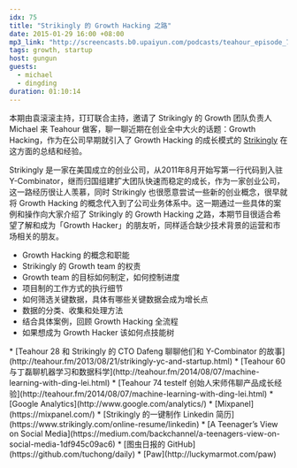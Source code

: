 ```yaml
---
idx: 75
title: "Strikingly 的 Growth Hacking 之路"
date: 2015-01-29 16:00 +08:00
mp3_link: "http://screencasts.b0.upaiyun.com/podcasts/teahour_episode_75.mp3"
tags: growth, startup
host: gungun
guests:
  - michael
  - dingding
duration: 01:10:14
---
```


本期由袁滚滚主持，玎玎联合主持，邀请了 Strikingly 的 Growth 团队负责人 Michael 来 Teahour 做客，聊一聊近期在创业全中大火的话题：Growth Hacking，作为在公司早期就引入了 Growth Hacking 的成长模式的 [Strikingly](https://www.strikingly.com/) 在这方面的总结和经验。

Strikingly 是一家在美国成立的创业公司，从2011年8月开始写第一行代码到入驻 Y-Combinator，继而归国组建扩大团队快速而稳定的成长，作为一家创业公司，这一路经历很让人羡慕，同时 Strikingly 也很愿意尝试一些新的创业概念，很早就将 Growth Hacking 的概念代入到了公司业务体系中。这一期通过一些具体的案例和操作向大家介绍了 Strikingly 的 Growth Hacking 之路，本期节目很适合希望了解和成为「Growth Hacker」的朋友听，同样适合缺少技术背景的运营和市场相关的朋友。

* Growth Hacking 的概念和职能
* Strikingly 的 Growth team 的权责
* Growth team 的目标如何制定，如何控制进度
* 项目制的工作方式的执行细节
* 如何筛选关键数据，具体有哪些关键数据会成为增长点
* 数据的分类、收集和处理方法
* 结合具体案例，回顾 Growth Hacking 全流程
* 如果想成为 Growth Hacker 该如何点技能树

<section class="notes" markdown="1">
* [Teahour 28 和 Strikingly 的 CTO Dafeng 聊聊他们和 Y-Combinator 的故事](http://teahour.fm/2013/08/21/strikingly-yc-and-startup.html)
* [Teahour 60 与丁磊聊机器学习和数据科学](http://teahour.fm/2014/08/07/machine-learning-with-ding-lei.html)
* [Teahour 74 testelf 创始人宋师伟聊产品成长经验](http://teahour.fm/2014/08/07/machine-learning-with-ding-lei.html)
* [Google Analytics](http://www.google.com/analytics/)
* [Mixpanel](https://mixpanel.com/)
* [Strikingly 的一键制作 Linkedin 简历](https://www.strikingly.com/online-resume/linkedin)
* [A Teenager’s View on Social Media](https://medium.com/backchannel/a-teenagers-view-on-social-media-1df945c09ac6)
* [图虫日报的 GitHub](https://github.com/tuchong/daily)
* [Paw](http://luckymarmot.com/paw)
</section>
